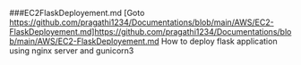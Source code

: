 ###EC2FlaskDeployement.md
[Goto https://github.com/pragathi1234/Documentations/blob/main/AWS/EC2-FlaskDeployement.md]https://github.com/pragathi1234/Documentations/blob/main/AWS/EC2-FlaskDeployement.md
How to deploy flask application using nginx server and gunicorn3
